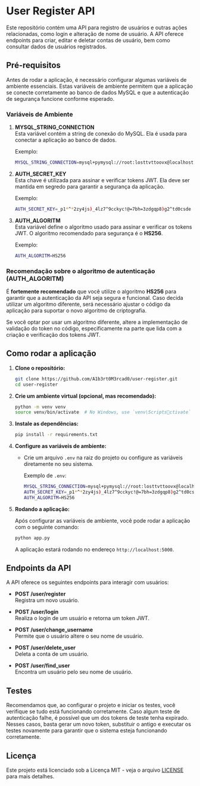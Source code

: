 
# User Register API

Este repositório contém uma API para registro de usuários e outras ações relacionadas, como login e alteração de nome de usuário. A API oferece endpoints para criar, editar e deletar contas de usuário, bem como consultar dados de usuários registrados.

## Pré-requisitos

Antes de rodar a aplicação, é necessário configurar algumas variáveis de ambiente essenciais. Estas variáveis de ambiente permitem que a aplicação se conecte corretamente ao banco de dados MySQL e que a autenticação de segurança funcione conforme esperado.

### Variáveis de Ambiente

1. **MYSQL_STRING_CONNECTION**  
   Esta variável contém a string de conexão do MySQL. Ela é usada para conectar a aplicação ao banco de dados.

   Exemplo:
   ```bash
   MYSQL_STRING_CONNECTION=mysql+pymysql://root:losttvttoovx@localhost:3306/register
   ```

2. **AUTH_SECRET_KEY**  
   Esta chave é utilizada para assinar e verificar tokens JWT. Ela deve ser mantida em segredo para garantir a segurança da aplicação.

   Exemplo:
   ```bash
   AUTH_SECRET_KEY=_p1*^*2zy4js)_4lz7^9cckyc!@=7bh=3zdgqp8)g2^td0csde
   ```

3. **AUTH_ALGORITM**  
   Esta variável define o algoritmo usado para assinar e verificar os tokens JWT. O algoritmo recomendado para segurança é o **HS256**.

   Exemplo:
   ```bash
   AUTH_ALGORITM=HS256
   ```

### Recomendação sobre o algoritmo de autenticação (AUTH_ALGORITM)

É **fortemente recomendado** que você utilize o algoritmo **HS256** para garantir que a autenticação da API seja segura e funcional. Caso decida utilizar um algoritmo diferente, será necessário ajustar o código da aplicação para suportar o novo algoritmo de criptografia.

Se você optar por usar um algoritmo diferente, altere a implementação de validação do token no código, especificamente na parte que lida com a criação e verificação dos tokens JWT.

## Como rodar a aplicação

1. **Clone o repositório:**

   ```bash
   git clone https://github.com/A1b3rt0M3rcad0/user-register.git
   cd user-register
   ```

2. **Crie um ambiente virtual (opcional, mas recomendado):**

   ```bash
   python -m venv venv
   source venv/bin/activate  # No Windows, use `venv\Scriptsctivate`
   ```

3. **Instale as dependências:**

   ```bash
   pip install -r requirements.txt
   ```

4. **Configure as variáveis de ambiente:**

   - Crie um arquivo `.env` na raiz do projeto ou configure as variáveis diretamente no seu sistema.

     Exemplo de `.env`:

     ```bash
     MYSQL_STRING_CONNECTION=mysql+pymysql://root:losttvttoovx@localhost:3306/register
     AUTH_SECRET_KEY=_p1*^*2zy4js)_4lz7^9cckyc!@=7bh=3zdgqp8)g2^td0csde
     AUTH_ALGORITM=HS256
     ```

5. **Rodando a aplicação:**

   Após configurar as variáveis de ambiente, você pode rodar a aplicação com o seguinte comando:

   ```bash
   python app.py
   ```

   A aplicação estará rodando no endereço `http://localhost:5000`.

## Endpoints da API

A API oferece os seguintes endpoints para interagir com usuários:

- **POST /user/register**  
  Registra um novo usuário.
  
- **POST /user/login**  
  Realiza o login de um usuário e retorna um token JWT.

- **POST /user/change_username**  
  Permite que o usuário altere o seu nome de usuário.

- **POST /user/delete_user**  
  Deleta a conta de um usuário.

- **POST /user/find_user**  
  Encontra um usuário pelo seu nome de usuário.

## Testes

Recomendamos que, ao configurar o projeto e iniciar os testes, você verifique se tudo está funcionando corretamente. Caso algum teste de autenticação falhe, é possível que um dos tokens de teste tenha expirado. Nesses casos, basta gerar um novo token, substituir o antigo e executar os testes novamente para garantir que o sistema esteja funcionando corretamente.

## Licença

Este projeto está licenciado sob a Licença MIT - veja o arquivo [LICENSE](LICENSE) para mais detalhes.